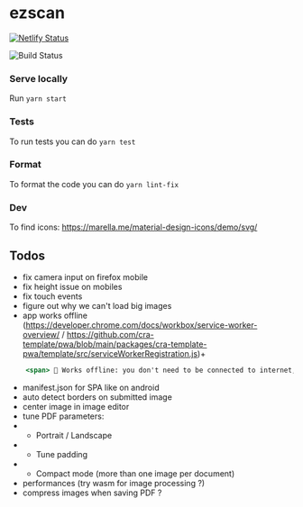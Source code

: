 # ezscan

[![Netlify Status](https://api.netlify.com/api/v1/badges/50a74bb9-f1a7-4b41-b9a2-5c8f6fafda8d/deploy-status)](https://app.netlify.com/sites/ezscan/deploys)

![Build Status](https://github.com/sfluor/ezscan/workflows/Node%20CI/badge.svg?branch=master)


### Serve locally

Run `yarn start`

### Tests

To run tests you can do `yarn test`

### Format

To format the code you can do `yarn lint-fix`

### Dev

To find icons: https://marella.me/material-design-icons/demo/svg/

## Todos

- fix camera input on firefox mobile
- fix height issue on mobiles
- fix touch events
- figure out why we can't load big images
- app works offline (https://developer.chrome.com/docs/workbox/service-worker-overview/ / https://github.com/cra-template/pwa/blob/main/packages/cra-template-pwa/template/src/serviceWorkerRegistration.js)+ 
```jsx
    <span> 📶 Works offline: you don't need to be connected to internet, once you visited the website once you can keep using the app.</span>
```
- manifest.json for SPA like on android
- auto detect borders on submitted image
- center image in image editor
- tune PDF parameters:
- - Portrait / Landscape
- - Tune padding
- - Compact mode (more than one image per document)
- performances (try wasm for image processing ?)
- compress images when saving PDF ?
